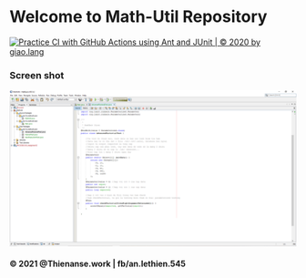 # Welcome to Math-Util Repository

[![Practice CI with GitHub Actions using Ant and JUnit | © 2020 by giao.lang](https://github.com/ThienAnn-SE/MathUtil/actions/workflows/math-util-ci.yml/badge.svg)](https://github.com/ThienAnn-SE/MathUtil/actions/workflows/math-util-ci.yml)

### Screen shot
![JUnit with TDD](https://github.com/ThienAnn-SE/MathUtil/blob/main/images/math-util-intro.PNG)

#### © 2021 @Thienanse.work | fb/an.lethien.545